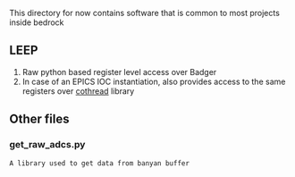 This directory for now contains software that is common to most projects inside bedrock

## LEEP
1. Raw python based register level access over Badger
2. In case of an EPICS IOC instantiation, also provides access to the same registers over [cothread](https://cothread.readthedocs.io/en/latest/index.html) library


## Other files

### get\_raw\_adcs.py

```
A library used to get data from banyan buffer
```
